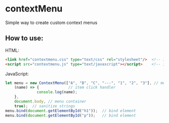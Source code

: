 # contextMenu

Simple way to create custom context menus

## How to use:

HTML:
```html
<link href="contextmenu.css" type="text/css" rel="stylesheet"/>  <!-- import css -->
<script src="contextmenu.js" type="text/javascript"></script>    <!-- import JS  -->
```

JavaScript:
```javascript
let menu = new ContextMenu(["A", "B", "C", "---", "1", "2", "3"], // menu items ("---" = separator)
    (name) => {             // item click handler
			  console.log(name);
    },
    document.body, // menu container
    true);  // sanitize strings
menu.bind(document.getElementById("h1"));  // bind element
menu.bind(document.getElementById("p"));   // bind element
```
